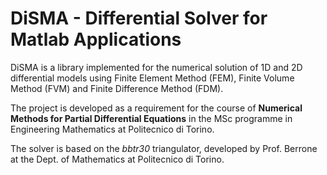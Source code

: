 # DiSMA - Differential Solver for Matlab Applications
DiSMA is a library implemented for the numerical solution of 1D and 2D differential models using Finite Element Method (FEM), Finite Volume Method (FVM) and Finite Difference Method (FDM).

The project is developed as a requirement for the course of __Numerical Methods for Partial Differential Equations__ in the MSc programme in Engineering Mathematics at Politecnico di Torino.

The solver is based on the *bbtr30* triangulator, developed by Prof. Berrone at the Dept. of Mathematics at Politecnico di Torino.
